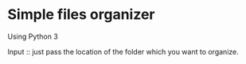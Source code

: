 # Simple files organizer
Using Python 3

Input :: just pass the location of the folder which you want to organize.

